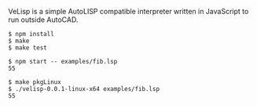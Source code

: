 VeLisp is a simple AutoLISP compatible interpreter written in JavaScript to run outside AutoCAD.

```
$ npm install
$ make
$ make test
```

```
$ npm start -- examples/fib.lsp
55
```

```
$ make pkgLinux
$ ./velisp-0.0.1-linux-x64 examples/fib.lsp
55
```
